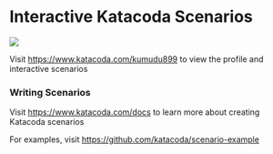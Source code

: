 # Interactive Katacoda Scenarios

[![](http://shields.katacoda.com/katacoda/kumudu899/count.svg)](https://www.katacoda.com/kumudu899 "Get your profile on Katacoda.com")

Visit https://www.katacoda.com/kumudu899 to view the profile and interactive scenarios

### Writing Scenarios
Visit https://www.katacoda.com/docs to learn more about creating Katacoda scenarios

For examples, visit https://github.com/katacoda/scenario-example
